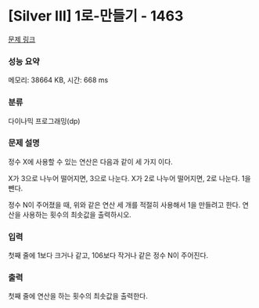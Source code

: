 # [Silver III] 1로-만들기 - 1463 

[문제 링크](https://www.acmicpc.net/problem/1463) 

### 성능 요약

메모리: 38664 KB, 시간: 668 ms

### 분류

다이나믹 프로그래밍(dp)

### 문제 설명

정수 X에 사용할 수 있는 연산은 다음과 같이 세 가지 이다.


 X가 3으로 나누어 떨어지면, 3으로 나눈다.
 X가 2로 나누어 떨어지면, 2로 나눈다.
 1을 뺀다.


정수 N이 주어졌을 때, 위와 같은 연산 세 개를 적절히 사용해서 1을 만들려고 한다. 연산을 사용하는 횟수의 최솟값을 출력하시오.
### 입력 

 첫째 줄에 1보다 크거나 같고, 106보다 작거나 같은 정수 N이 주어진다.
### 출력 

 첫째 줄에 연산을 하는 횟수의 최솟값을 출력한다.


